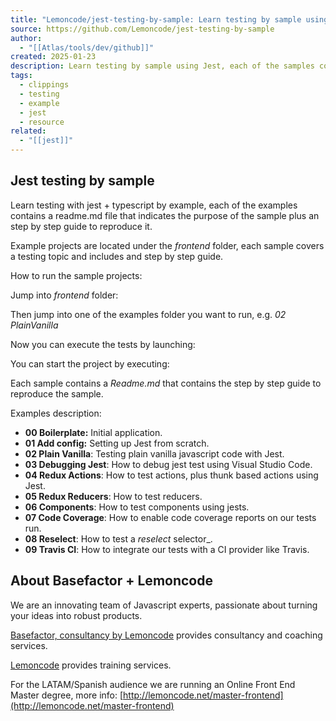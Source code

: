 ```yaml
---
title: "Lemoncode/jest-testing-by-sample: Learn testing by sample using Jest, each of the samples contains a readme.md file that indicates the purpose of the sample plus an step by step guide to reproduce it."
source: https://github.com/Lemoncode/jest-testing-by-sample
author:
  - "[[Atlas/tools/dev/github]]"
created: 2025-01-23
description: Learn testing by sample using Jest, each of the samples contains a readme.md file that indicates the purpose of the sample plus an step by step guide to reproduce it. - Lemoncode/jest-testing-by-sample
tags:
  - clippings
  - testing
  - example
  - jest
  - resource
related:
  - "[[jest]]"
---
```

## Jest testing by sample

Learn testing with jest + typescript by example, each of the examples contains a readme.md file that indicates the purpose of the sample plus an step by step guide to reproduce it.

Example projects are located under the *frontend* folder, each sample covers a testing topic and includes and step by step guide.

How to run the sample projects:

Jump into *frontend* folder:

Then jump into one of the examples folder you want to run, e.g. *02 PlainVanilla*

Now you can execute the tests by launching:

You can start the project by executing:

Each sample contains a *Readme.md* that contains the step by step guide to reproduce the sample.

Examples description:

- **00 Boilerplate:** Initial application.
- **01 Add config:** Setting up Jest from scratch.
- **02 Plain Vanilla**: Testing plain vanilla javascript code with Jest.
- **03 Debugging Jest**: How to debug jest test using Visual Studio Code.
- **04 Redux Actions**: How to test actions, plus thunk based actions using Jest.
- **05 Redux Reducers**: How to test reducers.
- **06 Components**: How to test components using jests.
- **07 Code Coverage**: How to enable code coverage reports on our tests run.
- **08 Reselect**: How to test a *reselect* selector\_.
- **09 Travis CI**: How to integrate our tests with a CI provider like Travis.

## About Basefactor + Lemoncode

We are an innovating team of Javascript experts, passionate about turning your ideas into robust products.

[Basefactor, consultancy by Lemoncode](http://www.basefactor.com/) provides consultancy and coaching services.

[Lemoncode](http://lemoncode.net/services/en/#en-home) provides training services.

For the LATAM/Spanish audience we are running an Online Front End Master degree, more info: [http://lemoncode.net/master-frontend](http://lemoncode.net/master-frontend)